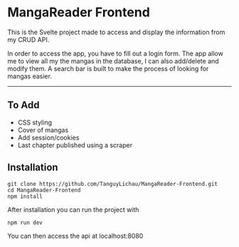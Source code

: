 # MangaReader Frontend

This is the Svelte project made to access and display the information from my CRUD API.

In order to access the app, you have to fill out a login form.
The app allow me to view all my the mangas in the database, I can also add/delete and modify them. A search bar is built to make the process of looking for mangas easier.

---

## To Add

- CSS styling
- Cover of mangas
- Add session/cookies
- Last chapter published using a scraper

## Installation

    git clone https://github.com/TanguyLichau/MangaReader-Frontend.git
    cd MangaReader-Frontend
    npm install

After installation you can run the project with

```
npm run dev
```

You can then access the api at localhost:8080
